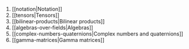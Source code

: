 1. [[notation|Notation]]
3. [[tensors|Tensors]]
4. [[bilinear-products|Bilinear products]]
5. [[algebras-over-fields|Algebras]]
6. [[complex-numbers-quaternions|Complex numbers and quaternions]]
7. [[gamma-matrices|Gamma matrices]]






